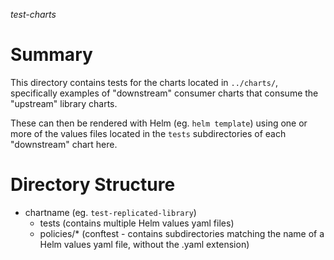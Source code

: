 *test-charts*

# Summary

This directory contains tests for the charts located in `../charts/`, specifically examples of "downstream" consumer charts that consume the "upstream" library charts.

These can then be rendered with Helm (eg. `helm template`) using one or more of the values files located in the `tests` subdirectories of each "downstream" chart here.

# Directory Structure

- chartname (eg. `test-replicated-library`)
  - tests (contains multiple Helm values yaml files)
  - policies/* (conftest - contains subdirectories matching the name of a Helm values yaml file, without the .yaml extension)
